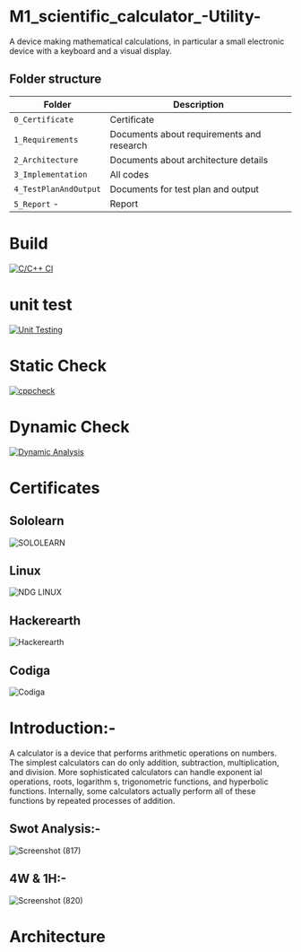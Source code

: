 
# M1_scientific_calculator_-Utility-
A device making mathematical calculations, in particular a small electronic device with a keyboard and a visual display.

## Folder structure
| Folder | Description |
| --- | --- |
| `0_Certificate`  |Certificate| 
| `1_Requirements` |Documents about requirements and research| 
| `2_Architecture` |Documents about architecture details |
| `3_Implementation`|All codes|
| `4_TestPlanAndOutput` |Documents for test plan and output|
| `5_Report` -|Report|


# Build 
[![C/C++ CI](https://github.com/allenthomas21/M1_scientific_calc_Utility/actions/workflows/c-cpp.yml/badge.svg)](https://github.com/allenthomas21/M1_scientific_calc_Utility/actions/workflows/c-cpp.yml)

# unit test
[![Unit Testing](https://github.com/allenthomas21/M1_scientific_calc_Utility/actions/workflows/Unit_Test.yml/badge.svg)](https://github.com/allenthomas21/M1_scientific_calc_Utility/actions/workflows/Unit_Test.yml)

# Static Check
[![cppcheck](https://github.com/allenthomas21/M1_scientific_calc_Utility/actions/workflows/static-check.yml/badge.svg)](https://github.com/allenthomas21/M1_scientific_calc_Utility/actions/workflows/static-check.yml)

# Dynamic Check
[![Dynamic  Analysis](https://github.com/allenthomas21/M1_scientific_calc_Utility/actions/workflows/dynamic-analysis.yml/badge.svg)](https://github.com/allenthomas21/M1_scientific_calc_Utility/actions/workflows/dynamic-analysis.yml)

# Certificates 

## Sololearn

![SOLOLEARN ](https://user-images.githubusercontent.com/99074356/156685499-e900171b-a4d6-4804-84a5-7b3b27d7b9cf.png)

## Linux

![NDG LINUX](https://user-images.githubusercontent.com/99074356/156685528-b38fb434-e950-42f1-8dd2-d1fa41d2902d.png)

## Hackerearth

![Hackerearth](https://user-images.githubusercontent.com/99074356/156685281-ae5afaa2-4a15-4ec7-abd3-5478e05d5fe5.png)

## Codiga

![Codiga](https://user-images.githubusercontent.com/99074356/156685792-357e8eef-43db-4de8-8715-f7db422d57e9.png)

# Introduction:-

A calculator is a device that performs arithmetic operations on numbers.
The simplest calculators can do only addition, subtraction, multiplication, and division. 
More sophisticated calculators can handle exponent ial operations, roots, logarithm s, trigonometric functions, and hyperbolic functions.
Internally, some calculators actually perform all of these functions by repeated processes of addition.

## Swot Analysis:-

![Screenshot (817)](https://user-images.githubusercontent.com/99074356/156684108-f45faa52-c778-4619-9a56-90d693d4a2f0.png)

## 4W & 1H:-

![Screenshot (820)](https://user-images.githubusercontent.com/99074356/156684132-e0eb30d8-855e-4810-92b9-d94d4a82d192.png)

# Architecture











